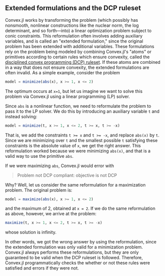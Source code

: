 ## Extended formulations and the DCP ruleset

Convex.jl works by transforming the problem (which possibly has nonsmooth,
nonlinear constructions like the nuclear norm, the log determinant, and so
forth—into) a linear optimization problem subject to conic constraints. This
reformulation often involves adding auxiliary variables, and is called an
"extended formulation," since the original problem has been extended with
additional variables. These formulations rely on the problem being modeled by
combining Convex.jl's "atoms" or primitives according to certain rules which
ensure convexity, called the
[disciplined convex programming (DCP) ruleset](http://cvxr.com/cvx/doc/dcp.html).
If these atoms are combined in a way that does not ensure convexity, the
extended formulations are often invalid. As a simple example, consider the problem

```julia
model = minimize(abs(x), x >= 1, x <= 2)
```

The optimum occurs at `x=1`, but let us imagine we want to solve this problem
via Convex.jl using a linear programming (LP) solver.

Since `abs` is a nonlinear function, we need to reformulate the problem to pass
it to the LP solver. We do this by introducing an auxiliary variable `t` and
instead solving:
```julia
model = minimize(t, x >= 1, x <= 2, t >= x, t >= -x)
```
That is, we add the constraints `t >= x` and `t >= -x`, and replace `abs(x)` by
`t`. Since we are minimizing over `t` and the smallest possible `t` satisfying
these constraints is the absolute value of `x`, we get the right answer. This
reformulation worked because we were minimizing `abs(x)`, and that is a valid
way to use the primitive `abs`.

If we were maximizing `abs`, Convex.jl would error with

> Problem not DCP compliant: objective is not DCP

Why? Well, let us consider the same reformulation for a maximization problem.
The original problem is:
```julia
model = maximize(abs(x), x >= 1, x <= 2)
```
and the maximum of 2, obtained at `x = 2`. If we do the same reformulation as
above, however, we arrive at the problem:
```julia
maximize(t, x >= 1, x <= 2, t >= x, t >= -x)
```
whose solution is infinity.

In other words, we got the wrong answer by using the reformulation, since the
extended formulation was only valid for a minimization problem. Convex.jl always
performs these reformulations, but they are only guaranteed to be valid when the
DCP ruleset is followed. Therefore, Convex.jl programmatically checks the
whether or not these rules were satisfied and errors if they were not.
